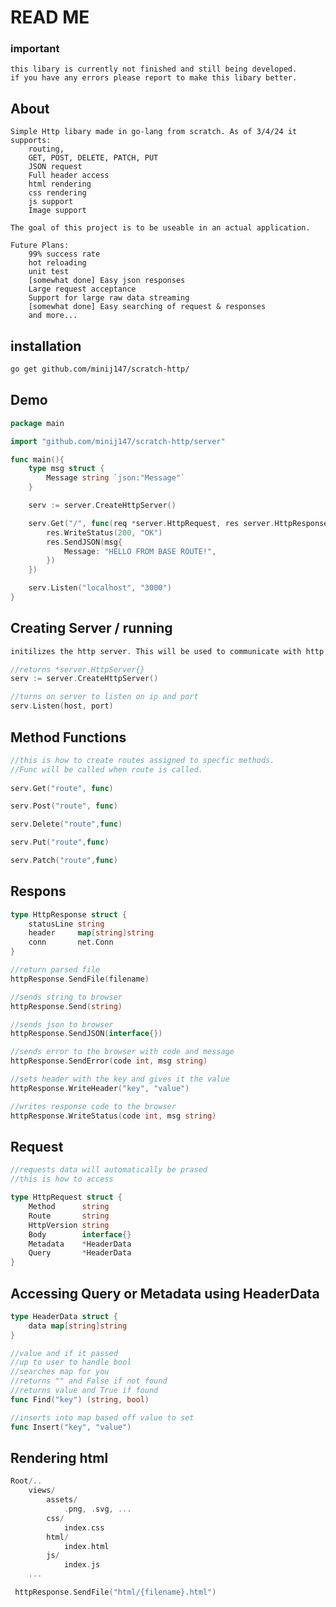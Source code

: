 # READ ME

### important
    this libary is currently not finished and still being developed.
    if you have any errors please report to make this libary better.

## About

    Simple Http libary made in go-lang from scratch. As of 3/4/24 it supports:
        routing,
        GET, POST, DELETE, PATCH, PUT
        JSON request
        Full header access
        html rendering
        css rendering
        js support
        Image support
    
    The goal of this project is to be useable in an actual application. 

    Future Plans:
        99% success rate
        hot reloading 
        unit test
        [somewhat done] Easy json responses
        Large request acceptance 
        Support for large raw data streaming
        [somewhat done] Easy searching of request & responses
        and more... 


## installation
```bash
go get github.com/minij147/scratch-http/
```
## Demo
```go
package main

import "github.com/minij147/scratch-http/server"

func main(){
    type msg struct {
	    Message string `json:"Message"`
    }

    serv := server.CreateHttpServer()

    serv.Get("/", func(req *server.HttpRequest, res server.HttpResponse) {
        res.WriteStatus(200, "OK")
        res.SendJSON(msg{
            Message: "HELLO FROM BASE ROUTE!",
        })
    })

    serv.Listen("localhost", "3000")
}
```
## Creating Server / running
```go
initilizes the http server. This will be used to communicate with http.

//returns *server.HttpServer{}
serv := server.CreateHttpServer() 

//turns on server to listen on ip and port
serv.Listen(host, port) 
```

## Method Functions
```go
//this is how to create routes assigned to specfic methods. 
//Func will be called when route is called.
    
serv.Get("route", func)

serv.Post("route", func)

serv.Delete("route",func)

serv.Put("route",func)

serv.Patch("route",func)
```

## Respons
```go
type HttpResponse struct {
    statusLine string  
    header     map[string]string
    conn       net.Conn
}   

//return parsed file
httpResponse.SendFile(filename)

//sends string to browser
httpResponse.Send(string)

//sends json to browser
httpResponse.SendJSON(interface{})

//sends error to the browser with code and message
httpResponse.SendError(code int, msg string)

//sets header with the key and gives it the value
httpResponse.WriteHeader("key", "value")

//writes response code to the browser
httpResponse.WriteStatus(code int, msg string)
```
## Request
```go
//requests data will automatically be prased
//this is how to access

type HttpRequest struct {
	Method      string
	Route       string
	HttpVersion string
	Body        interface{}
	Metadata    *HeaderData
	Query       *HeaderData
}

```
## Accessing Query or Metadata using HeaderData
```go
type HeaderData struct {
	data map[string]string
}

//value and if it passed 
//up to user to handle bool
//searches map for you 
//returns "" and False if not found
//returns value and True if found
func Find("key") (string, bool)

//inserts into map based off value to set
func Insert("key", "value")
```

## Rendering html 
```go
Root/..
    views/
        assets/
            .png, .svg, ...
        css/
            index.css
        html/
            index.html
        js/
            index.js
    ...

 httpResponse.SendFile("html/{filename}.html")
```